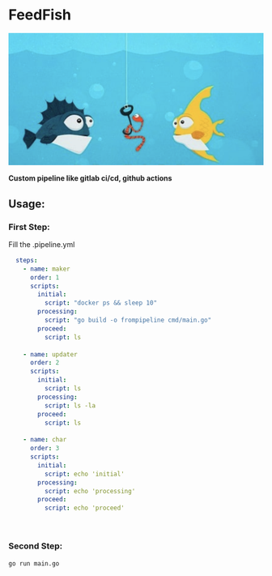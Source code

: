 # FeedFish 
![alt text](/assets/feedfish.png)

**Custom pipeline like gitlab ci/cd, github actions**

## Usage:

### First Step: 
Fill the .pipeline.yml

```yaml
  steps:
    - name: maker
      order: 1
      scripts:
        initial:
          script: "docker ps && sleep 10"
        processing:
          script: "go build -o frompipeline cmd/main.go"
        proceed: 
          script: ls
    
    - name: updater
      order: 2
      scripts:
        initial:
          script: ls
        processing:
          script: ls -la
        proceed: 
          script: ls

    - name: char
      order: 3
      scripts:
        initial:
          script: echo 'initial'
        processing:
          script: echo 'processing'
        proceed: 
          script: echo 'proceed'
    
    
```
### Second Step: 
    go run main.go 